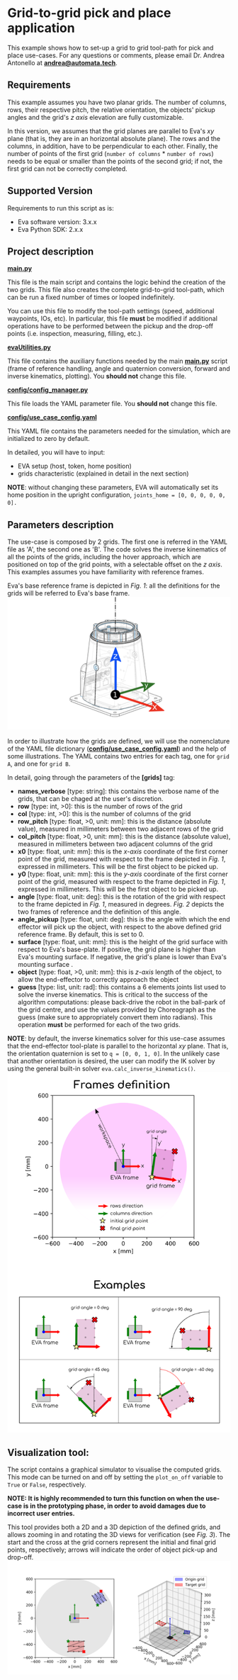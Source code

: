 # Grid-to-grid pick and place application 
This example shows how to set-up a grid to grid tool-path for pick and place use-cases. 
For any questions or comments, 
please email Dr. Andrea Antonello at __[andrea@automata.tech]()__.


## Requirements

This example assumes you have two planar grids. The number of columns, rows, their respective pitch, 
the relative orientation, the objects' pickup angles and the grid's _z axis_ elevation are fully customizable.

In this version, we assumes that the grid planes are parallel to Eva's _xy_ plane (that is, they are in an horizontal 
absolute plane). The rows and the columns, in addition, have to be perpendicular to each other. Finally, the number of 
points of the first grid (```number of columns``` * ```number of rows```) needs to be equal or smaller than the points 
of the second grid; if not, the first grid can not be correctly completed.


## Supported Version

Requirements to run this script as is:

- Eva software version: 3.x.x
- Eva Python SDK: 2.x.x

## Project description

__[main.py](main.py)__

This file is the main script and contains the logic behind the creation of the two grids. 
This file also creates the complete grid-to-grid tool-path, 
which can be run a fixed number of times or looped indefinitely.

You can use this file to modify the tool-path settings (speed, additional waypoints, IOs, etc). 
In particular, this file **must** be modified if additional operations have to be performed between 
the pickup and the drop-off points (i.e. inspection, measuring, filling, etc.).   

__[evaUtilities.py](evaUtilities.py)__

This file contains the auxiliary functions needed by the main __[main.py](main.py)__ script 
(frame of reference handling, angle and quaternion conversion, forward and inverse kinematics, plotting). 
You **should not** change this file.


__[config/config_manager.py](config/config_manager.py)__

This file loads the YAML parameter file. You **should not** change this file.

__[config/use_case_config.yaml](config/use_case_config.yaml)__

This YAML file contains the parameters needed for the simulation, which are initialized to zero by default. 

In detailed, you will have to input:
- EVA setup (host, token, home position)
- grids characteristic (explained in detail in the next section)

**NOTE**: without changing these parameters, EVA will automatically set its home position 
in the upright configuration, ```joints_home = [0, 0, 0, 0, 0, 0].```


## Parameters description

The use-case is composed by 2 grids. The first one is referred in the YAML file as 'A', the second one as 'B'. 
The code solves the inverse kinematics of all the points of the grids, including the hover approach, which are
positioned on top of the grid points, with a selectable offset on the _z axis_.
This examples assumes you have familiarity with reference frames.

Eva's base reference frame is depicted in _Fig. 1_: all the definitions for the grids 
will be referred to Eva's base frame.
![Fig. 1 - Automata Eva's base reference frame](readme_images/eva_frame.png)
 
In order to illustrate how the grids are defined, we will use the nomenclature of the YAML file
dictionary (__[config/use_case_config.yaml](config/use_case_config.yaml)__) and the help of some illustrations. 
The YAML contains two entries for each tag, one for ```grid A```, and one for ```grid B```.

In detail, going through the parameters of the **[grids]** tag:

- **names_verbose** [type: string]: this contains the verbose name of the grids, that can be 
chaged at the user's discretion.
- **row** [type: int, >0]: this is the number of rows of the grid
- **col** [type: int, >0]: this is the number of columns of the grid
- **row_pitch** [type: float, >0, unit: mm]: this is the distance (absolute value), measured in millimeters between two adjacent rows of the grid
- **col_pitch** [type: float, >0, unit: mm]: this is the distance (absolute value), measured in millimeters between two adjacent columns of the grid
- **x0** [type: float, unit: mm]: this is the _x-axis_ coordinate of the first corner point of the grid, 
measured with respect to the frame depicted in _Fig. 1_, expressed in millimeters. This will be the first object to be picked up.
- **y0** [type: float, unit: mm]: this is the _y-axis_ coordinate of the first corner point of the grid, 
measured with respect to the frame depicted in _Fig. 1_, expressed in millimeters. This will be the first object to be picked up.
- **angle** [type: float, unit: deg]: this is the rotation of the grid with respect to the frame depicted in _Fig. 1_, measured in degrees. 
_Fig. 2_ depicts the two frames of reference and the definition of this angle.
- **angle_pickup** [type: float, unit: deg]: this is the angle with which the end effector will pick up the object, with respect
to the above defined grid reference frame. By default, this is set to 0.
- **surface** [type: float, unit: mm]: this is the height of the grid surface with respect to Eva's base-plate. 
If positive, the grid plane is higher than Eva's mounting surface. If negative, the grid's plane is lower than Eva's mounting surface .
- **object** [type: float, >0, unit: mm]: this is _z-axis_ length of the object, to allow the end-effector to correctly approach the object 
- **guess** [type: list, unit: rad]: this contains a 6 elements joints list used to solve the inverse kinematics. 
This is critical to the success of the algorithm computations: please back-drive the robot in the ball-park of 
the grid centre, and use the values provided by Choreograph as the guess (make sure to appropriately convert them into radians). 
This operation **must** be performed for each of the two grids.

**NOTE**: by default, the inverse kinematics solver for this use-case assumes that the end-effector tool-plate 
is parallel to the horizontal _xy_ plane. That is, the orientation quaternion is set to ```q = [0, 0, 1, 0]```. 
In the unlikely case that another orientation is desired, the user can modify the IK solver by using the general
built-in solver ```eva.calc_inverse_kinematics()```.
![Fig. 2 - Grid parameters definition](readme_images/grid_def.png)


## Visualization tool: 
The script contains a graphical simulator to visualise the computed grids. This mode can be turned on and off
by setting the ```plot_on_off``` variable to ```True``` or ```False```, respectively.

**NOTE: It is highly recommended to turn this function on when the use-case is in the prototyping phase, 
 in order to avoid damages due to incorrect user entries.**
 
 This tool provides both a 2D and a 3D depiction of 
 the defined grids, and allows zooming in and rotating the 3D views for verification (see _Fig. 3_). The start and the cross at the grid corners 
 represent the initial and final grid points, respectively; arrows will 
 indicate the order of object pick-up and drop-off. 
![Fig. 3 - Visual 2D/3D tool](readme_images/visual.png)
